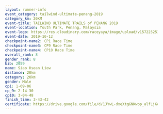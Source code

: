 ```yaml
---
layout: runner-info 
event_category: tailwind-ultimate-penang-2019 
category_km: 20KM 
event-title: TAILWIND ULTIMATE TRAILS of PENANG 2019 
event-location: Youth Park, Penang, Malaysia 
event-logo: https://res.cloudinary.com/raceyaya/image/upload/v1572252513/logo/utop-2019_h9tzys.jpg 
event-date: 2019-10-12 
checkpoint-name2: CP1 Race Time 
checkpoint-name3: CP9 Race Time 
checkpoint-name4: CP10 Race Time 
overall_rank: 8
gender_rank: 8
bib: 2059
name: Siao Hsean Liew
distance: 20km
category: 20km
gender: Male
cp1: 1-09-06
cp_9: 2-14-30
cp10: 3-04-48
finish_time: 3-43-42
certificate: https://drive.google.com/file/d/1JYwL-dxeXtgGNKwbp_alfLjGqlCtNBZd/view?usp=sharing
---
```

